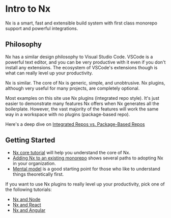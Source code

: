 # Intro to Nx

Nx is a smart, fast and extensible build system with first class monorepo support and powerful integrations.

## Philosophy

Nx has a similar design philosophy to Visual Studio Code. VSCode is a powerful text editor, and you can be very productive
with it even if you don't install any extensions. The ecosystem of VSCode's extensions though is what can really level
up your productivity.

Nx is similar. The core of Nx is generic, simple, and unobtrusive. Nx plugins, although very useful for many projects,
are completely optional.

Most examples on this site use Nx plugins (integrated repo style). It's just easier to demonstrate many features Nx offers when Nx generates all
the boilerplate. However, the vast majority of the features will work the same way in a workspace with no plugins (package-based repo).

Here's a deep dive on [Integrated Repos vs. Package-Based Repos](/concepts/integrated-vs-package-based)

## Getting Started

- [Nx core tutorial](/core-tutorial/01-create-blog) will help you understand the core of Nx.
- [Adding Nx to an existing monorepo](/recipe/adding-to-monorepo) shows several paths to adopting Nx in your organization.
- [Mental model](/concepts/mental-model) is a good starting point for those who like to understand things theoretically first.

If you want to use Nx plugins to really level up your productivity, pick one of the following tutorials:

- [Nx and Node](/node-tutorial/01-create-application)
- [Nx and React](/react-tutorial/01-create-application)
- [Nx and Angular](/angular-tutorial/01-create-application)
